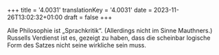 +++
title = '4.0031'
translationKey = '4.0031'
date = 2023-11-26T13:02:32+01:00
draft = false
+++

Alle Philosophie ist „Sprachkritik“. (Allerdings nicht im Sinne Mauthners.) Russells Verdienst ist es, gezeigt zu haben, dass die scheinbar logische Form des Satzes nicht seine wirkliche sein muss.
